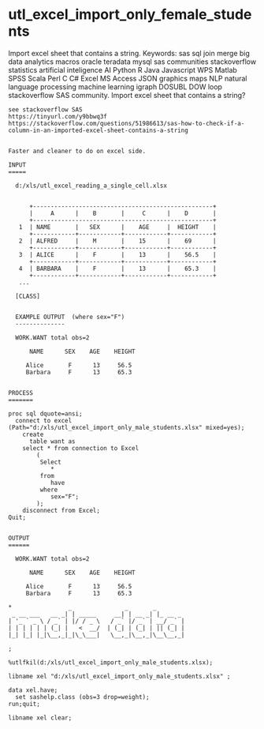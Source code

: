 # utl_excel_import_only_female_students
Import excel sheet that contains a string. Keywords: sas sql join merge big data analytics macros oracle teradata mysql sas communities stackoverflow statistics artificial inteligence AI Python R Java Javascript WPS Matlab SPSS Scala Perl C C# Excel MS Access JSON graphics maps NLP natural language processing machine learning igraph DOSUBL DOW loop stackoverflow SAS community.
    Import excel sheet that contains a string?

    see stackoverflow SAS
    https://tinyurl.com/y9bbwq3f
    https://stackoverflow.com/questions/51986613/sas-how-to-check-if-a-column-in-an-imported-excel-sheet-contains-a-string


    Faster and cleaner to do on excel side.

    INPUT
    =====

      d:/xls/utl_excel_reading_a_single_cell.xlsx


          +---------------------------------------------------+
          |     A      |    B       |     C      |    D       |
          +---------------------------------------------------+
       1  | NAME       |   SEX      |    AGE     |  HEIGHT    |
          +------------+------------+------------+------------+
       2  | ALFRED     |    M       |    15      |    69      |
          +------------+------------+------------+------------+
       3  | ALICE      |    F       |    13      |    56.5    |
          +------------+------------+------------+------------+
       4  | BARBARA    |    F       |    13      |    65.3    |
          +------------+------------+------------+------------+
       ...

      [CLASS]


      EXAMPLE OUTPUT  (where sex="F")
      --------------

      WORK.WANT total obs=2

          NAME      SEX    AGE    HEIGHT

         Alice       F      13     56.5
         Barbara     F      13     65.3


    PROCESS
    =======

    proc sql dquote=ansi;
      connect to excel (Path="d:/xls/utl_excel_import_only_male_students.xlsx" mixed=yes);
        create
          table want as
        select * from connection to Excel
            (
             Select
                *
             from
                have
             where
                sex="F";
            );
        disconnect from Excel;
    Quit;


    OUTPUT
    ======

      WORK.WANT total obs=2

          NAME      SEX    AGE    HEIGHT

         Alice       F      13     56.5
         Barbara     F      13     65.3

    *                _               _       _
     _ __ ___   __ _| | _____     __| | __ _| |_ __ _
    | '_ ` _ \ / _` | |/ / _ \   / _` |/ _` | __/ _` |
    | | | | | | (_| |   <  __/  | (_| | (_| | || (_| |
    |_| |_| |_|\__,_|_|\_\___|   \__,_|\__,_|\__\__,_|

    ;

    %utlfkil(d:/xls/utl_excel_import_only_male_students.xlsx);

    libname xel "d:/xls/utl_excel_import_only_male_students.xlsx" ;

    data xel.have;
      set sashelp.class (obs=3 drop=weight);
    run;quit;

    libname xel clear;

